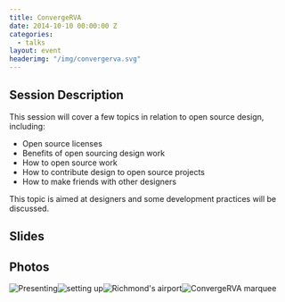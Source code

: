 ```yaml
---
title: ConvergeRVA
date: 2014-10-10 00:00:00 Z
categories:
  - talks
layout: event
headerimg: "/img/convergerva.svg"
---
```


## Session Description

This session will cover a few topics in relation to open source design, including:

- Open source licenses
- Benefits of open sourcing design work
- How to open source work
- How to contribute design to open source projects
- How to make friends with other designers

This topic is aimed at designers and some development practices will be discussed.

## Slides

<div class="video-wrapper"><script async class="speakerdeck-embed" data-id="cc97bfb0fd45013028412ea85c7f8b0b" data-ratio="1.29456384323641" src="//speakerdeck.com/assets/embed.js"></script></div>

## Photos

<div class="image"><img src="https://farm9.staticflickr.com/8574/15991110566_759586fa0c_o_d.jpg" alt="Presenting"/><img src="https://farm8.staticflickr.com/7527/15829480618_24acbf144d_o_d.jpg" alt="setting up"/><img src="https://farm9.staticflickr.com/8623/16016199762_d08174b1d7_o_d.jpg" alt="Richmond's airport"/><img src="https://farm4.staticflickr.com/3789/10227718326_343926cf68_o_d.jpg" alt="ConvergeRVA marquee"/></div>
